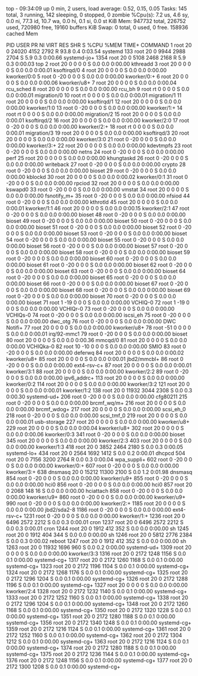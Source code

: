 top - 09:34:09 up 0 min,  2 users,  load average: 0.52, 0.15, 0.05
Tasks: 145 total,   3 running, 142 sleeping,   0 stopped,   0 zombie
%Cpu(s):  7.2 us,  4.6 sy,  0.0 ni, 77.3 id, 10.7 wa,  0.0 hi,  0.1 si,  0.0 st
KiB Mem:    947732 total,   226752 used,   720980 free,    19160 buffers
KiB Swap:        0 total,        0 used,        0 free.   158936 cached Mem

  PID USER      PR  NI    VIRT    RES    SHR S  %CPU %MEM     TIME+ COMMAND
    1 root      20   0   24020   4152   2792 R  93.8  0.4   0:03.54 systemd
  133 root      20   0    9944   2988   2704 S   5.9  0.3   0:00.66 systemd-jo+
 1354 root      20   0    5108   2468   2168 R   5.9  0.3   0:00.03 top
    2 root      20   0       0      0      0 S   0.0  0.0   0:00.00 kthreadd
    3 root      20   0       0      0      0 S   0.0  0.0   0:00.01 ksoftirqd/0
    4 root      20   0       0      0      0 S   0.0  0.0   0:00.00 kworker/0:0
    5 root       0 -20       0      0      0 S   0.0  0.0   0:00.00 kworker/0:+
    6 root      20   0       0      0      0 S   0.0  0.0   0:00.06 kworker/u8+
    7 root      20   0       0      0      0 S   0.0  0.0   0:00.04 rcu_sched
    8 root      20   0       0      0      0 S   0.0  0.0   0:00.00 rcu_bh
    9 root      rt   0       0      0      0 S   0.0  0.0   0:00.01 migration/0
   10 root      rt   0       0      0      0 S   0.0  0.0   0:00.01 migration/1
   11 root      20   0       0      0      0 S   0.0  0.0   0:00.00 ksoftirqd/1
   12 root      20   0       0      0      0 S   0.0  0.0   0:00.00 kworker/1:0
   13 root       0 -20       0      0      0 S   0.0  0.0   0:00.00 kworker/1:+
   14 root      rt   0       0      0      0 S   0.0  0.0   0:00.00 migration/2
   15 root      20   0       0      0      0 S   0.0  0.0   0:00.01 ksoftirqd/2
   16 root      20   0       0      0      0 S   0.0  0.0   0:00.00 kworker/2:0
   17 root       0 -20       0      0      0 S   0.0  0.0   0:00.00 kworker/2:+
   18 root      rt   0       0      0      0 S   0.0  0.0   0:00.01 migration/3
   19 root      20   0       0      0      0 S   0.0  0.0   0:00.00 ksoftirqd/3
   20 root      20   0       0      0      0 S   0.0  0.0   0:00.00 kworker/3:0
   21 root       0 -20       0      0      0 S   0.0  0.0   0:00.00 kworker/3:+
   22 root      20   0       0      0      0 S   0.0  0.0   0:00.00 kdevtmpfs
   23 root       0 -20       0      0      0 S   0.0  0.0   0:00.00 netns
   24 root       0 -20       0      0      0 S   0.0  0.0   0:00.00 perf
   25 root      20   0       0      0      0 S   0.0  0.0   0:00.00 khungtaskd
   26 root       0 -20       0      0      0 S   0.0  0.0   0:00.00 writeback
   27 root       0 -20       0      0      0 S   0.0  0.0   0:00.00 crypto
   28 root       0 -20       0      0      0 S   0.0  0.0   0:00.00 bioset
   29 root       0 -20       0      0      0 S   0.0  0.0   0:00.00 kblockd
   30 root      20   0       0      0      0 S   0.0  0.0   0:00.02 kworker/0:1
   31 root       0 -20       0      0      0 S   0.0  0.0   0:00.00 rpciod
   32 root      20   0       0      0      0 S   0.0  0.0   0:00.00 kswapd0
   33 root       0 -20       0      0      0 S   0.0  0.0   0:00.00 vmstat
   34 root      20   0       0      0      0 S   0.0  0.0   0:00.00 fsnotify_m+
   35 root       0 -20       0      0      0 S   0.0  0.0   0:00.00 nfsiod
   44 root       0 -20       0      0      0 S   0.0  0.0   0:00.00 kthrotld
   45 root      20   0       0      0      0 S   0.0  0.0   0:00.01 kworker/1:1
   46 root      20   0       0      0      0 S   0.0  0.0   0:00.15 kworker/2:1
   47 root       0 -20       0      0      0 S   0.0  0.0   0:00.00 bioset
   48 root       0 -20       0      0      0 S   0.0  0.0   0:00.00 bioset
   49 root       0 -20       0      0      0 S   0.0  0.0   0:00.00 bioset
   50 root       0 -20       0      0      0 S   0.0  0.0   0:00.00 bioset
   51 root       0 -20       0      0      0 S   0.0  0.0   0:00.00 bioset
   52 root       0 -20       0      0      0 S   0.0  0.0   0:00.00 bioset
   53 root       0 -20       0      0      0 S   0.0  0.0   0:00.00 bioset
   54 root       0 -20       0      0      0 S   0.0  0.0   0:00.00 bioset
   55 root       0 -20       0      0      0 S   0.0  0.0   0:00.00 bioset
   56 root       0 -20       0      0      0 S   0.0  0.0   0:00.00 bioset
   57 root       0 -20       0      0      0 S   0.0  0.0   0:00.00 bioset
   58 root       0 -20       0      0      0 S   0.0  0.0   0:00.00 bioset
   59 root       0 -20       0      0      0 S   0.0  0.0   0:00.00 bioset
   60 root       0 -20       0      0      0 S   0.0  0.0   0:00.00 bioset
   61 root       0 -20       0      0      0 S   0.0  0.0   0:00.00 bioset
   62 root       0 -20       0      0      0 S   0.0  0.0   0:00.00 bioset
   63 root       0 -20       0      0      0 S   0.0  0.0   0:00.00 bioset
   64 root       0 -20       0      0      0 S   0.0  0.0   0:00.00 bioset
   65 root       0 -20       0      0      0 S   0.0  0.0   0:00.00 bioset
   66 root       0 -20       0      0      0 S   0.0  0.0   0:00.00 bioset
   67 root       0 -20       0      0      0 S   0.0  0.0   0:00.00 bioset
   68 root       0 -20       0      0      0 S   0.0  0.0   0:00.00 bioset
   69 root       0 -20       0      0      0 S   0.0  0.0   0:00.00 bioset
   70 root       0 -20       0      0      0 S   0.0  0.0   0:00.00 bioset
   71 root       1 -19       0      0      0 S   0.0  0.0   0:00.00 VCHIQ-0
   72 root       1 -19       0      0      0 S   0.0  0.0   0:00.00 VCHIQr-0
   73 root       0 -20       0      0      0 S   0.0  0.0   0:00.00 VCHIQs-0
   74 root       0 -20       0      0      0 S   0.0  0.0   0:00.00 iscsi_eh
   75 root       0 -20       0      0      0 S   0.0  0.0   0:00.00 dwc_otg
   76 root       0 -20       0      0      0 S   0.0  0.0   0:00.00 DWC Notifi+
   77 root      20   0       0      0      0 S   0.0  0.0   0:00.00 kworker/u8+
   78 root     -51   0       0      0      0 S   0.0  0.0   0:00.01 irq/92-mmc1
   79 root       0 -20       0      0      0 S   0.0  0.0   0:00.00 bioset
   80 root      20   0       0      0      0 S   0.0  0.0   0:00.36 mmcqd/0
   81 root      20   0       0      0      0 S   0.0  0.0   0:00.00 VCHIQka-0
   82 root      10 -10       0      0      0 S   0.0  0.0   0:00.00 SMIO
   83 root       0 -20       0      0      0 S   0.0  0.0   0:00.00 deferwq
   84 root      20   0       0      0      0 S   0.0  0.0   0:00.02 kworker/u8+
   85 root      20   0       0      0      0 S   0.0  0.0   0:00.01 jbd2/mmcbl+
   86 root       0 -20       0      0      0 S   0.0  0.0   0:00.00 ext4-rsv-c+
   87 root      20   0       0      0      0 S   0.0  0.0   0:00.01 kworker/3:1
   88 root      20   0       0      0      0 S   0.0  0.0   0:00.00 kworker/2:2
   89 root       0 -20       0      0      0 S   0.0  0.0   0:00.00 ipv6_addrc+
  113 root      20   0       0      0      0 S   0.0  0.0   0:00.00 kworker/0:2
  114 root      20   0       0      0      0 S   0.0  0.0   0:00.00 kworker/3:2
  121 root      20   0       0      0      0 S   0.0  0.0   0:00.01 kworker/1:2
  138 root      20   0   11932   3044   2308 S   0.0  0.3   0:00.30 systemd-ud+
  206 root       0 -20       0      0      0 S   0.0  0.0   0:00.00 cfg80211
  215 root       0 -20       0      0      0 S   0.0  0.0   0:00.00 brcmf_wq/m+
  216 root      20   0       0      0      0 S   0.0  0.0   0:00.00 brcmf_wdog+
  217 root      20   0       0      0      0 S   0.0  0.0   0:00.00 scsi_eh_0
  218 root       0 -20       0      0      0 S   0.0  0.0   0:00.00 scsi_tmf_0
  219 root      20   0       0      0      0 S   0.0  0.0   0:00.01 usb-storage
  227 root      20   0       0      0      0 S   0.0  0.0   0:00.00 kworker/u8+
  229 root      20   0       0      0      0 S   0.0  0.0   0:00.04 kworker/u8+
  302 root      20   0       0      0      0 S   0.0  0.0   0:00.06 kworker/0:3
  341 root       0 -20       0      0      0 S   0.0  0.0   0:00.00 bioset
  345 root      20   0       0      0      0 S   0.0  0.0   0:00.00 kworker/2:3
  403 root      20   0       0      0      0 S   0.0  0.0   0:00.00 kworker/1:3
  418 root      20   0    3852   2464   2180 S   0.0  0.3   0:00.05 systemd-lo+
  434 root      20   0    2564   1692   1412 S   0.0  0.2   0:00.01 dhcpcd
  504 root      20   0    7156   3200   2764 R   0.0  0.3   0:00.04 wpa_suppli+
  602 root       0 -20       0      0      0 S   0.0  0.0   0:00.00 kworker/0:+
  607 root       0 -20       0      0      0 S   0.0  0.0   0:00.00 kworker/3:+
  638 dnsmasq   20   0   15212  11300   2100 S   0.0  1.2   0:01.98 dnsmasq
  854 root       0 -20       0      0      0 S   0.0  0.0   0:00.00 kworker/u9+
  855 root       0 -20       0      0      0 S   0.0  0.0   0:00.00 hci0
  856 root       0 -20       0      0      0 S   0.0  0.0   0:00.00 hci0
  857 root      20   0    2068    148     16 S   0.0  0.0   0:00.00 hciattach
  858 root       0 -20       0      0      0 S   0.0  0.0   0:00.00 kworker/u9+
  860 root       0 -20       0      0      0 S   0.0  0.0   0:00.00 kworker/u9+
  990 root       0 -20       0      0      0 S   0.0  0.0   0:00.00 kworker/2:+
 1185 root      20   0       0      0      0 S   0.0  0.0   0:00.00 jbd2/sda2-8
 1186 root       0 -20       0      0      0 S   0.0  0.0   0:00.00 ext4-rsv-c+
 1231 root       0 -20       0      0      0 S   0.0  0.0   0:00.00 kworker/1:+
 1236 root      20   0    6496   2572   2212 S   0.0  0.3   0:00.01 cron
 1237 root      20   0    6496   2572   2212 S   0.0  0.3   0:00.01 cron
 1244 root      20   0    1912    412    352 S   0.0  0.0   0:00.00 sh
 1245 root      20   0    1912    404    344 S   0.0  0.0   0:00.00 sh
 1246 root      20   0    5812   2776   2384 S   0.0  0.3   0:00.02 reboot
 1247 root      20   0    1912    412    352 S   0.0  0.0   0:00.00 sh
 1263 root      20   0   11932   1696    960 S   0.0  0.2   0:00.00 systemd-ud+
 1309 root      20   0       0      0      0 S   0.0  0.0   0:00.00 kworker/3:3
 1316 root      20   0    2172   1248   1156 S   0.0  0.1   0:00.00 systemd-cg+
 1317 root      20   0    2172   1260   1168 S   0.0  0.1   0:00.00 systemd-cg+
 1323 root      20   0    2172   1196   1104 S   0.0  0.1   0:00.00 systemd-cg+
 1324 root      20   0    2172   1268   1176 S   0.0  0.1   0:00.00 systemd-cg+
 1325 root      20   0    2172   1296   1204 S   0.0  0.1   0:00.00 systemd-cg+
 1326 root      20   0    2172   1288   1196 S   0.0  0.1   0:00.00 systemd-cg+
 1327 root      20   0       0      0      0 S   0.0  0.0   0:00.00 kworker/2:4
 1328 root      20   0    2172   1232   1140 S   0.0  0.1   0:00.00 systemd-cg+
 1333 root      20   0    2172   1252   1160 S   0.0  0.1   0:00.00 systemd-cg+
 1338 root      20   0    2172   1296   1204 S   0.0  0.1   0:00.00 systemd-cg+
 1348 root      20   0    2172   1260   1168 S   0.0  0.1   0:00.00 systemd-cg+
 1350 root      20   0    2172   1320   1228 S   0.0  0.1   0:00.00 systemd-cg+
 1351 root      20   0    2172   1280   1188 S   0.0  0.1   0:00.00 systemd-cg+
 1356 root      20   0    2172   1340   1248 S   0.0  0.1   0:00.00 systemd-cg+
 1359 root      20   0    2172   1216   1124 S   0.0  0.1   0:00.00 systemd-cg+
 1361 root      20   0    2172   1252   1160 S   0.0  0.1   0:00.00 systemd-cg+
 1362 root      20   0    2172   1304   1212 S   0.0  0.1   0:00.00 systemd-cg+
 1363 root      20   0    2172   1216   1124 S   0.0  0.1   0:00.00 systemd-cg+
 1374 root      20   0    2172   1280   1188 S   0.0  0.1   0:00.00 systemd-cg+
 1375 root      20   0    2172   1236   1144 S   0.0  0.1   0:00.00 systemd-cg+
 1376 root      20   0    2172   1248   1156 S   0.0  0.1   0:00.00 systemd-cg+
 1377 root      20   0    2172   1300   1208 S   0.0  0.1   0:00.00 systemd-cg+
